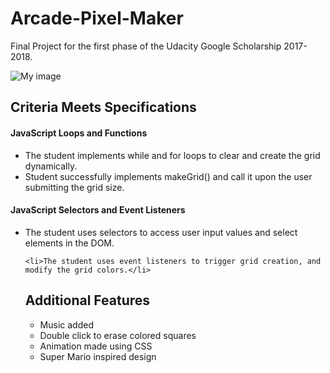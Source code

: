 # Arcade-Pixel-Maker
Final Project for the first phase of the Udacity Google Scholarship 2017-2018.

![My image](http://res.cloudinary.com/dikujrdbe/image/upload/v1513607128/Pac_Man_nwa3cm.png)


<h2>Criteria Meets Specifications</h2>

<h4>JavaScript Loops and Functions</h4>
	
<ul>
	<li>The student implements while and for loops to clear and create the grid dynamically.</li>

<li>Student successfully implements makeGrid() and call it upon the user submitting the grid size.</li>
</ul>

<h4>JavaScript Selectors and Event Listeners</h4>
	
<ul>
	<li>The student uses selectors to access user input values and select elements in the DOM.</li>

	<li>The student uses event listeners to trigger grid creation, and modify the grid colors.</li>

<h2>Additional Features</h2>
<ul>
	<li>Music added</li>
	<li>Double click to erase colored squares</li>
	<li>Animation made using CSS</li>
	<li>Super Mario inspired design</li>
	
</ul>
